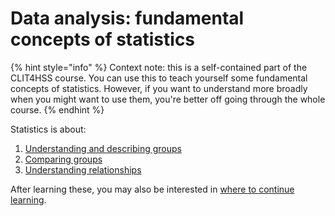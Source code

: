 # Data analysis: fundamental concepts of statistics

{% hint style="info" %}
Context note: this is a self-contained part of the CLIT4HSS course. You can use this to teach yourself some fundamental concepts of statistics. However, if you want to understand more broadly when you might want to use them, you're better off going through the whole course.
{% endhint %}

Statistics is about:

1. [Understanding and describing groups](understanding-and-describing-groups.md)
2. [Comparing groups](comparing-groups.md)
3. [Understanding relationships](understanding-relationships.md)

After learning these, you may also be interested in [where to continue learning](../where-to-continue.md).



##
